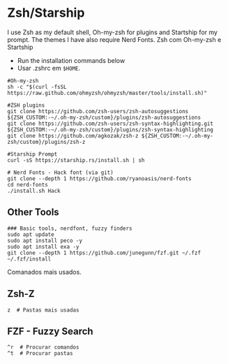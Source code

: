 # Zsh/Starship

I use Zsh as my default shell, Oh-my-zsh for plugins and Startship for my prompt. The themes I have also require Nerd Fonts.
Zsh com Oh-my-zsh e Startship
- Run the installation commands below
- Usar .zshrc em `$HOME`.

```
#Oh-my-zsh
sh -c "$(curl -fsSL https://raw.github.com/ohmyzsh/ohmyzsh/master/tools/install.sh)"

#ZSH plugins
git clone https://github.com/zsh-users/zsh-autosuggestions ${ZSH_CUSTOM:-~/.oh-my-zsh/custom}/plugins/zsh-autosuggestions
git clone https://github.com/zsh-users/zsh-syntax-highlighting.git ${ZSH_CUSTOM:-~/.oh-my-zsh/custom}/plugins/zsh-syntax-highlighting
git clone https://github.com/agkozak/zsh-z ${ZSH_CUSTOM:-~/.oh-my-zsh/custom}/plugins/zsh-z

#Starship Prompt
curl -sS https://starship.rs/install.sh | sh

# Nerd Fonts - Hack font (via git)
git clone --depth 1 https://github.com/ryanoasis/nerd-fonts
cd nerd-fonts
./install.sh Hack

```

## Other Tools

```
### Basic tools, nerdfont, fuzzy finders
sudo apt update
sudo apt install peco -y
sudo apt install exa -y
git clone --depth 1 https://github.com/junegunn/fzf.git ~/.fzf
~/.fzf/install

```

Comanados mais usados.

## Zsh-Z
```
z  # Pastas mais usadas
```
## FZF - Fuzzy Search
```
^r  # Procurar comandos
^t  # Procurar pastas
```
